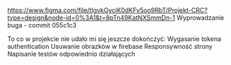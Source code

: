 https://www.figma.com/file/tIgvkGyciK0dKFv5oo9RbT/Projekt-CRC?type=design&node-id=0%3A1&t=8pTn49KatNXSmmDn-1
Wyprowadzanie buga - commit 055c1c3

To co w projekcie nie udało mi się jeszcze dokończyć:
Wygasanie tokena authentication
Usuwanie obrazków w firebase
Responsywność strony
Napisanie testów odpowiednio działających
